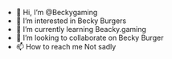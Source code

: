 - 👋 Hi, I’m @Beckygaming
- 👀 I’m interested in Becky Burgers
- 🌱 I’m currently learning Beacky.gaming
- 💞️ I’m looking to collaborate on Becky Burger
- 📫 How to reach me Not sadly

<!---
Beckygaming/Beckygaming is a ✨ special ✨ repository because its `README.md` (this file) appears on your GitHub profile.
You can click the Preview link to take a look at your changes.
--->
